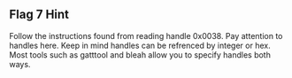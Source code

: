 ## Flag 7 Hint

Follow the instructions found from reading handle 0x0038.  Pay attention to handles here.  Keep in mind handles can be refrenced by integer or hex.  Most tools such as gatttool and bleah allow you to specify handles both ways.
